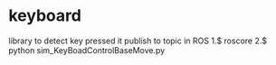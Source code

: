 # keyboard
library to detect key pressed
it publish to topic in ROS
1.$ roscore
2.$ python sim_KeyBoadControlBaseMove.py
